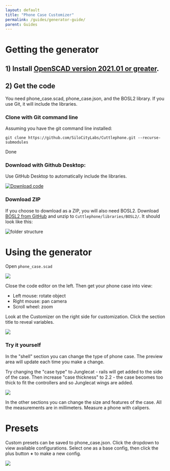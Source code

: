 ```yaml
---
layout: default
title: "Phone Case Customizer"
permalink: /guides/generator-guide/
parent: Guides
---
```


# Getting the generator

## 1\) Install [OpenSCAD version 2021.01 or greater](https://openscad.org/downloads.html). 

## 2\) Get the code

You need phone_case.scad, phone_case.json, and the BOSL2 library. If you use Git, it will include the libraries.

### Clone with Git command line

Assuming you have the git command line installed:

`git clone https://github.com/SiloCityLabs/Cuttlephone.git --recurse-submodules`

Done

### Download with Github Desktop:

Use GitHub Desktop to automatically include the libraries.

[![Download code](/images/generator-guide/download-code.png)](https://github.com/SiloCityLabs/Cuttlephone)

### Download ZIP

If you choose to download as a ZIP, you will also need BOSL2. Download [BOSL2 from GitHub](https://github.com/BelfrySCAD/BOSL2) and unzip to `Cuttlephone/libraries/BOSL2/`. It should look like this:

![folder structure](/images/generator-guide/unzip-bosl2.png)

# Using the generator

Open `phone_case.scad`

![](/images/generator-guide/openscad-1.png)

Close the code editor on the left. Then get your phone case into view:

 - Left mouse: rotate object
 - Right mouse: pan camera
 - Scroll wheel: zoom

Look at the Customizer on the right side for customization. Click the section title to reveal variables.

![](/images/generator-guide/openscad-2.png)

### Try it yourself

In the "shell" section you can change the type of phone case. The preview area will update each time you make a change.

Try changing the "case type" to Junglecat - rails will get added to the side of the case. Then increase "case thickness" to 2.2 - the case becomes too thick to fit the controllers and so Junglecat wings are added.

![](/images/generator-guide/openscad-3.png)

In the other sections you can change the size and features of the case. All the measurements are in millimeters. Measure a phone with calipers.

# Presets

Custom presets can be saved to phone_case.json. Click the dropdown to view available configurations. Select one as a base config, then click the plus button **+** to make a new config.

![](/images/generator-guide/presets.png)

